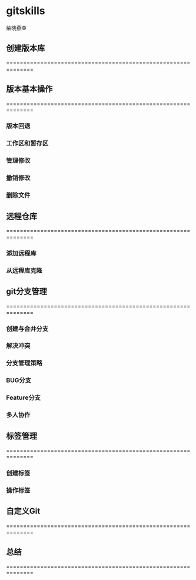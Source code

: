 # gitskills
柴晓燕&copy;
## 创建版本库
==============================================================

## 版本基本操作
==============================================================
### 版本回退 ###
### 工作区和暂存区 ###
### 管理修改 ###
### 撤销修改 ###
### 删除文件 ###

## 远程仓库
==============================================================
### 添加远程库 ###
### 从远程库克隆 ###

## git分支管理
==============================================================
### 创建与合并分支 ###
### 解决冲突 ###
### 分支管理策略 ###
### BUG分支 ###
### Feature分支 ###
### 多人协作 ###

## 标签管理
==============================================================
### 创建标签 ###
### 操作标签 ###

## 自定义Git
==============================================================

## 总结
==============================================================

